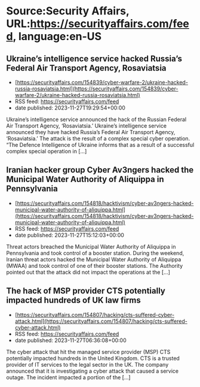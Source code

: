 # Source:Security Affairs, URL:https://securityaffairs.com/feed, language:en-US

## Ukraine’s intelligence service hacked Russia’s Federal Air Transport Agency, Rosaviatsia
 - [https://securityaffairs.com/154839/cyber-warfare-2/ukraine-hacked-russia-rosaviatsia.html](https://securityaffairs.com/154839/cyber-warfare-2/ukraine-hacked-russia-rosaviatsia.html)
 - RSS feed: https://securityaffairs.com/feed
 - date published: 2023-11-27T19:29:54+00:00

Ukraine&#8217;s intelligence service announced the hack of the Russian Federal Air Transport Agency, &#8216;Rosaviatsia.&#8217; Ukraine&#8217;s intelligence service announced they have hacked Russia&#8217;s Federal Air Transport Agency, &#8216;Rosaviatsia.&#8217; The attack is the result of a complex special cyber operation. &#8220;The Defence Intelligence of Ukraine informs that as a result of a successful complex special operation in [&#8230;]

## Iranian hacker group Cyber Av3ngers hacked the Municipal Water Authority of Aliquippa in Pennsylvania
 - [https://securityaffairs.com/154818/hacktivism/cyber-av3ngers-hacked-municipal-water-authority-of-aliquippa.html](https://securityaffairs.com/154818/hacktivism/cyber-av3ngers-hacked-municipal-water-authority-of-aliquippa.html)
 - RSS feed: https://securityaffairs.com/feed
 - date published: 2023-11-27T15:12:03+00:00

Threat actors breached the Municipal Water Authority of Aliquippa in Pennsylvania and took control of a booster station. During the weekend, Iranian threat actors hacked the Municipal Water Authority of Aliquippa (MWAA) and took control of one of their booster stations. The Authority pointed out that the attack did not impact the operations at the [&#8230;]

## The hack of MSP provider CTS potentially impacted hundreds of UK law firms
 - [https://securityaffairs.com/154807/hacking/cts-suffered-cyber-attack.html](https://securityaffairs.com/154807/hacking/cts-suffered-cyber-attack.html)
 - RSS feed: https://securityaffairs.com/feed
 - date published: 2023-11-27T06:36:08+00:00

The cyber attack that hit the managed service provider (MSP) CTS potentially impacted hundreds in the United Kingdom. CTS is a trusted provider of IT services to the legal sector in the UK. The company announced that it is investigating a cyber attack that caused a service outage. The incident impacted a portion of the [&#8230;]

